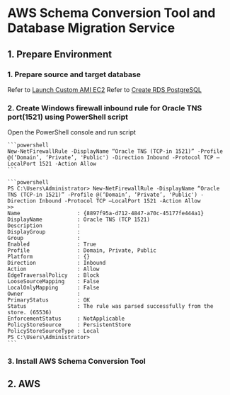 # AWS Schema Conversion Tool and Database Migration Service

## 1. Prepare Environment

### 1. Prepare source and target database

Refer to [Launch Custom AMI EC2](https://github.com/t2yijaeho/Custom-AMI-EC2-with-CloudFormation)
Refer to [Create RDS PostgreSQL](https://github.com/t2yijaeho/Amazon-RDS-PostgreSQL-with-AWS-CloudFormation)

### 2. Create Windows firewall inbound rule for Oracle TNS port(1521) using PowerShell script

Open the PowerShell console and run script

    ```powershell
    New-NetFirewallRule -DisplayName “Oracle TNS (TCP-in 1521)” -Profile @(‘Domain’, ‘Private’, 'Public') -Direction Inbound -Protocol TCP –LocalPort 1521 -Action Allow
    ```

    ```powershell
    PS C:\Users\Administrator> New-NetFirewallRule -DisplayName “Oracle TNS (TCP-in 1521)” -Profile @(‘Domain’, ‘Private’, 'Public') -Direction Inbound -Protocol TCP –LocalPort 1521 -Action Allow
    >>
    Name                  : {8897f95a-d712-4847-a70c-45177fe444a1}
    DisplayName           : Oracle TNS (TCP 1521)
    Description           :
    DisplayGroup          :
    Group                 :
    Enabled               : True
    Profile               : Domain, Private, Public
    Platform              : {}
    Direction             : Inbound
    Action                : Allow
    EdgeTraversalPolicy   : Block
    LooseSourceMapping    : False
    LocalOnlyMapping      : False
    Owner                 :
    PrimaryStatus         : OK
    Status                : The rule was parsed successfully from the store. (65536)
    EnforcementStatus     : NotApplicable
    PolicyStoreSource     : PersistentStore
    PolicyStoreSourceType : Local
    PS C:\Users\Administrator>
    ```

### 3. Install AWS Schema Conversion Tool

## 2. AWS
